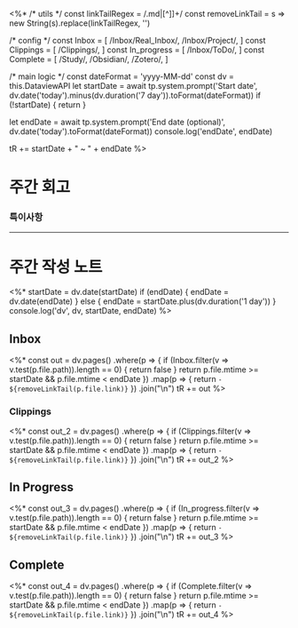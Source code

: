 <%*
/* utils */
const linkTailRegex = /\.md\|[^\]]+/
const removeLinkTail = s => new String(s).replace(linkTailRegex, '')

/* config */
const Inbox = [
  /Inbox\/Real_Inbox/, /Inbox\/Project/,
]
const Clippings = [
  /Clippings/,
]
const In_progress = [
  /Inbox\/ToDo/,
]
const Complete = [
  /Study/, /Obsidian/, /Zotero/,
]

/* main logic */
const dateFormat = 'yyyy-MM-dd'
const dv = this.DataviewAPI
let startDate = await tp.system.prompt('Start date', dv.date('today').minus(dv.duration('7 day')).toFormat(dateFormat))
if (!startDate) {
  return
}

let endDate = await tp.system.prompt('End date (optional)', dv.date('today').toFormat(dateFormat))
console.log('endDate', endDate)

tR += startDate + " ~ " + endDate
%>
# 주간 회고



### 특이사항

---
# 주간 작성 노트

<%*
startDate = dv.date(startDate)
if (endDate) {
  endDate = dv.date(endDate)
} else {
  endDate = startDate.plus(dv.duration('1 day'))
}
console.log('dv', dv, startDate, endDate)
%>
## Inbox

<%*
const out = dv.pages()
  .where(p => {
    if (Inbox.filter(v => v.test(p.file.path)).length == 0) {
      return false
    }
    return p.file.mtime >= startDate && p.file.mtime < endDate
  })
  .map(p => {
    return `- ${removeLinkTail(p.file.link)}`
  })
  .join("\n")
tR += out
%>

### Clippings

<%*
const out_2 = dv.pages()
  .where(p => {
    if (Clippings.filter(v => v.test(p.file.path)).length == 0) {
      return false
    }
    return p.file.mtime >= startDate && p.file.mtime < endDate
  })
  .map(p => {
    return `- ${removeLinkTail(p.file.link)}`
  })
  .join("\n")
tR += out_2
%>

## In Progress

<%*
const out_3 = dv.pages()
  .where(p => {
    if (In_progress.filter(v => v.test(p.file.path)).length == 0) {
      return false
    }
    return p.file.mtime >= startDate && p.file.mtime < endDate
  })
  .map(p => {
    return `- ${removeLinkTail(p.file.link)}`
  })
  .join("\n")
tR += out_3
%>

## Complete

<%*
const out_4 = dv.pages()
  .where(p => {
    if (Complete.filter(v => v.test(p.file.path)).length == 0) {
      return false
    }
    return p.file.mtime >= startDate && p.file.mtime < endDate
  })
  .map(p => {
    return `- ${removeLinkTail(p.file.link)}`
  })
  .join("\n")
tR += out_4
%>

